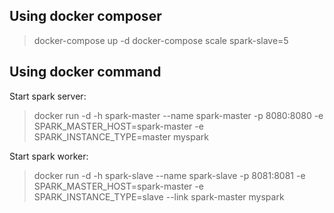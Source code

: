 
Using docker composer
---------------------

> docker-compose up -d
> docker-compose scale spark-slave=5


Using docker command
--------------------

Start spark server:
> docker run -d -h spark-master --name spark-master -p 8080:8080 -e SPARK_MASTER_HOST=spark-master -e SPARK_INSTANCE_TYPE=master myspark

Start spark worker:
> docker run -d -h spark-slave --name spark-slave -p 8081:8081 -e SPARK_MASTER_HOST=spark-master -e SPARK_INSTANCE_TYPE=slave --link spark-master myspark



